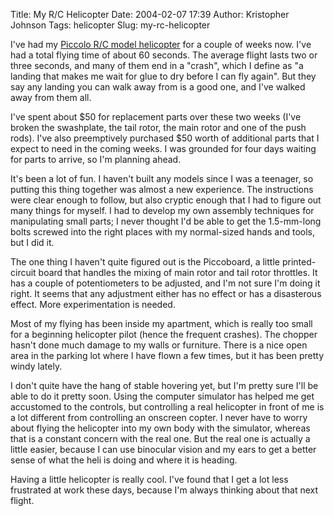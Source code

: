 Title: My R/C Helicopter
Date: 2004-02-07 17:39
Author: Kristopher Johnson
Tags: helicopter
Slug: my-rc-helicopter

I've had my [Piccolo R/C model helicopter](http://www.pgoelz.com/piccolo1.html) for a couple of weeks
now. I've had a total flying time of about 60 seconds. The average
flight lasts two or three seconds, and many of them end in a "crash",
which I define as "a landing that makes me wait for glue to dry before I
can fly again". But they say any landing you can walk away from is a
good one, and I've walked away from them all.

I've spent about $50 for replacement parts over these two weeks (I've
broken the swashplate, the tail rotor, the main rotor and one of the
push rods). I've also preemptively purchased $50 worth of additional
parts that I expect to need in the coming weeks. I was grounded for four
days waiting for parts to arrive, so I'm planning ahead.

It's been a lot of fun. I haven't built any models since I was a
teenager, so putting this thing together was almost a new experience.
The instructions were clear enough to follow, but also cryptic enough
that I had to figure out many things for myself. I had to develop my own
assembly techniques for manipulating small parts; I never thought I'd be
able to get the 1.5-mm-long bolts screwed into the right places with my
normal-sized hands and tools, but I did it.

The one thing I haven't quite figured out is the Piccoboard, a little
printed-circuit board that handles the mixing of main rotor and tail
rotor throttles. It has a couple of potentiometers to be adjusted, and
I'm not sure I'm doing it right. It seems that any adjustment either has
no effect or has a disasterous effect. More experimentation is needed.

Most of my flying has been inside my apartment, which is really too
small for a beginning helicopter pilot (hence the frequent crashes). The
chopper hasn't done much damage to my walls or furniture. There is a
nice open area in the parking lot where I have flown a few times, but it
has been pretty windy lately.

I don't quite have the hang of stable hovering yet, but I'm pretty sure
I'll be able to do it pretty soon. Using the computer simulator has
helped me get accustomed to the controls, but controlling a real
helicopter in front of me is a lot different from controlling an
onscreen copter. I never have to worry about flying the helicopter into
my own body with the simulator, whereas that is a constant concern with
the real one. But the real one is actually a little easier, because I
can use binocular vision and my ears to get a better sense of what the
heli is doing and where it is heading.

Having a little helicopter is really cool. I've found that I get a lot
less frustrated at work these days, because I'm always thinking about
that next flight.

